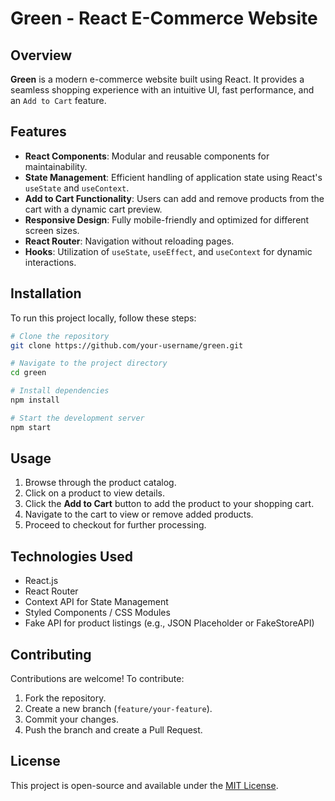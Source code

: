 # Green - React E-Commerce Website

## Overview
**Green** is a modern e-commerce website built using React. It provides a seamless shopping experience with an intuitive UI, fast performance, and an `Add to Cart` feature.

## Features
- **React Components**: Modular and reusable components for maintainability.
- **State Management**: Efficient handling of application state using React's `useState` and `useContext`.
- **Add to Cart Functionality**: Users can add and remove products from the cart with a dynamic cart preview.
- **Responsive Design**: Fully mobile-friendly and optimized for different screen sizes.
- **React Router**: Navigation without reloading pages.
- **Hooks**: Utilization of `useState`, `useEffect`, and `useContext` for dynamic interactions.

## Installation
To run this project locally, follow these steps:

```bash
# Clone the repository
git clone https://github.com/your-username/green.git

# Navigate to the project directory
cd green

# Install dependencies
npm install

# Start the development server
npm start
```

## Usage
1. Browse through the product catalog.
2. Click on a product to view details.
3. Click the **Add to Cart** button to add the product to your shopping cart.
4. Navigate to the cart to view or remove added products.
5. Proceed to checkout for further processing.

## Technologies Used
- React.js
- React Router
- Context API for State Management
- Styled Components / CSS Modules
- Fake API for product listings (e.g., JSON Placeholder or FakeStoreAPI)

## Contributing
Contributions are welcome! To contribute:
1. Fork the repository.
2. Create a new branch (`feature/your-feature`).
3. Commit your changes.
4. Push the branch and create a Pull Request.

## License
This project is open-source and available under the [MIT License](LICENSE).


